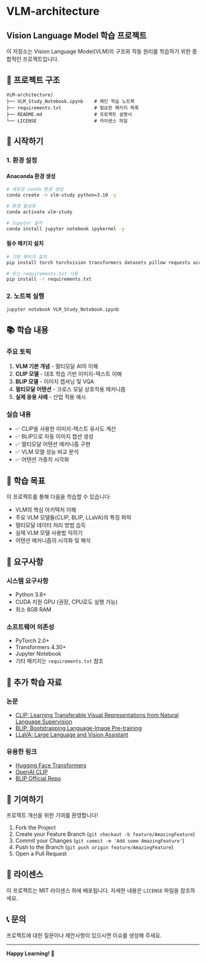 # VLM-architecture

## Vision Language Model 학습 프로젝트

이 저장소는 Vision Language Model(VLM)의 구조와 작동 원리를 학습하기 위한 종합적인 프로젝트입니다.

## 📁 프로젝트 구조

```
VLM-architecture/
├── VLM_Study_Notebook.ipynb    # 메인 학습 노트북
├── requirements.txt            # 필요한 패키지 목록
├── README.md                   # 프로젝트 설명서
└── LICENSE                     # 라이센스 파일
```

## 🚀 시작하기

### 1. 환경 설정

#### Anaconda 환경 생성
```bash
# 새로운 conda 환경 생성
conda create -n vlm-study python=3.10 -y

# 환경 활성화
conda activate vlm-study

# Jupyter 설치
conda install jupyter notebook ipykernel -y
```

#### 필수 패키지 설치
```bash
# 기본 패키지 설치
pip install torch torchvision transformers datasets pillow requests accelerate

# 또는 requirements.txt 사용
pip install -r requirements.txt
```

### 2. 노트북 실행
```bash
jupyter notebook VLM_Study_Notebook.ipynb
```

## 📚 학습 내용

### 주요 토픽
1. **VLM 기본 개념** - 멀티모달 AI의 이해
2. **CLIP 모델** - 대조 학습 기반 이미지-텍스트 이해
3. **BLIP 모델** - 이미지 캡셔닝 및 VQA
4. **멀티모달 어텐션** - 크로스 모달 상호작용 메커니즘
5. **실제 응용 사례** - 산업 적용 예시

### 실습 내용
- ✅ CLIP을 사용한 이미지-텍스트 유사도 계산
- ✅ BLIP으로 자동 이미지 캡션 생성
- ✅ 멀티모달 어텐션 메커니즘 구현
- ✅ VLM 모델 성능 비교 분석
- ✅ 어텐션 가중치 시각화

## 🎯 학습 목표

이 프로젝트를 통해 다음을 학습할 수 있습니다:

- VLM의 핵심 아키텍처 이해
- 주요 VLM 모델들(CLIP, BLIP, LLaVA)의 특징 파악
- 멀티모달 데이터 처리 방법 습득
- 실제 VLM 모델 사용법 익히기
- 어텐션 메커니즘의 시각화 및 해석

## 🔧 요구사항

### 시스템 요구사항
- Python 3.8+
- CUDA 지원 GPU (권장, CPU로도 실행 가능)
- 최소 8GB RAM

### 소프트웨어 의존성
- PyTorch 2.0+
- Transformers 4.30+
- Jupyter Notebook
- 기타 패키지는 `requirements.txt` 참조

## 📖 추가 학습 자료

### 논문
- [CLIP: Learning Transferable Visual Representations from Natural Language Supervision](https://arxiv.org/abs/2103.00020)
- [BLIP: Bootstrapping Language-Image Pre-training](https://arxiv.org/abs/2201.12086)
- [LLaVA: Large Language and Vision Assistant](https://arxiv.org/abs/2304.08485)

### 유용한 링크
- [Hugging Face Transformers](https://huggingface.co/transformers/)
- [OpenAI CLIP](https://github.com/openai/CLIP)
- [BLIP Official Repo](https://github.com/salesforce/BLIP)

## 🤝 기여하기

프로젝트 개선을 위한 기여를 환영합니다!

1. Fork the Project
2. Create your Feature Branch (`git checkout -b feature/AmazingFeature`)
3. Commit your Changes (`git commit -m 'Add some AmazingFeature'`)
4. Push to the Branch (`git push origin feature/AmazingFeature`)
5. Open a Pull Request

## 📄 라이센스

이 프로젝트는 MIT 라이센스 하에 배포됩니다. 자세한 내용은 `LICENSE` 파일을 참조하세요.

## 📞 문의

프로젝트에 대한 질문이나 제안사항이 있으시면 이슈를 생성해 주세요.

---

**Happy Learning! 🎉**